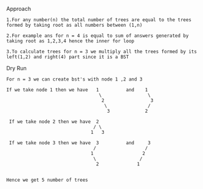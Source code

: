 Approach

    1.For any number(n) the total number of trees are equal to the trees formed by taking root as all numbers between (1,n)

    2.For example ans for n = 4 is equal to sum of answers generated by taking root as 1,2,3,4 hence the inner for loop

    3.To calculate trees for n = 3 we multiply all the trees formed by its left(1,2) and right(4) part since it is a BST


Dry Run

    For n = 3 we can create bst's with node 1 ,2 and 3

    If we take node 1 then we have   1          and    1
                                      \                 \
                                       2                 3
                                        \               /
                                         3             2

     If we take node 2 then we have  2          
                                    / \         
                                   1   3         
                                        
     If we take node 3 then we have  3          and     3
                                    /                  /
                                   1                  2
                                    \                /
                                     2              1

    
    Hence we get 5 number of trees